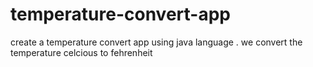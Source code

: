 # temperature-convert-app
create a temperature convert app using java language . we convert the temperature celcious to fehrenheit 
